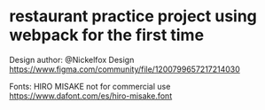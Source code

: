 # restaurant practice project using webpack for the first time

Design author: @Nickelfox Design
https://www.figma.com/community/file/1200799657217214030

Fonts: HIRO MISAKE 
not for commercial use
https://www.dafont.com/es/hiro-misake.font